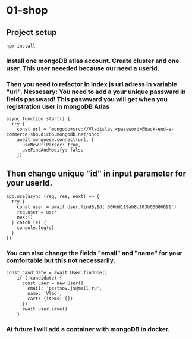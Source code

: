 # 01-shop

## Project setup
```
npm install
```

### Install one mongoDB atlas account. Create cluster and one user. This user neeeded because our need a userId.

### Then you need to refactor in index js url adress in variable "url". Nessesary: You need to add a your unique passward in fields passward! This paswward you will get when you registration user in mongoDB Atlas

```
async function start() {
  try {
    const url = `mongodb+srv://Vladislav:<password>@back-end-e-commerce-sho.dicb6.mongodb.net/shop`
    await mongoose.connect(url, {
      useNewUrlParser: true,
      useFindAndModify: false
    })
```
## Then change unique "id" in input parameter for your userId.
```
app.use(async (req, res, next) => {
  try {
    const user = await User.findById('606dd119ab8c103b00686091')
    req.user = user
    next()
  } catch (e) {
    console.log(e)
  }
})
```

### You can also change the fields "email" and "name" for your comfortable but this not necessarily.
```
const candidate = await User.findOne()
    if (!candidate) {
      const user = new User({
        email: 'pestsov.js@mail.ru',
        name: 'Vlad',
        cart: {items: []}
      })
      await user.save()
    }
```

### At future I will add a container with mongoDB in docker.

